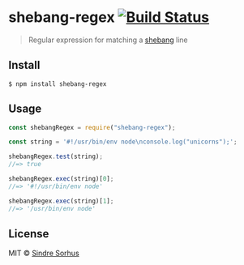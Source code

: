 # shebang-regex [![Build Status](https://travis-ci.org/sindresorhus/shebang-regex.svg?branch=master)](https://travis-ci.org/sindresorhus/shebang-regex)

> Regular expression for matching a
> [shebang](https://en.wikipedia.org/wiki/Shebang_(Unix)) line

## Install

```
$ npm install shebang-regex
```

## Usage

```js
const shebangRegex = require("shebang-regex");

const string = '#!/usr/bin/env node\nconsole.log("unicorns");';

shebangRegex.test(string);
//=> true

shebangRegex.exec(string)[0];
//=> '#!/usr/bin/env node'

shebangRegex.exec(string)[1];
//=> '/usr/bin/env node'
```

## License

MIT © [Sindre Sorhus](https://sindresorhus.com)
